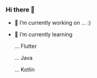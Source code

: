 ### Hi there 👋

- 🔭 I’m currently working on ... :)


- 🌱 I’m currently learning

    ... Flutter 
    
    ... Java
    
    ... Kotlin
